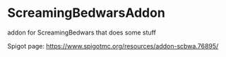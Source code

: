 # ScreamingBedwarsAddon
addon for ScreamingBedwars that does some stuff

Spigot page: https://www.spigotmc.org/resources/addon-scbwa.76895/ 
